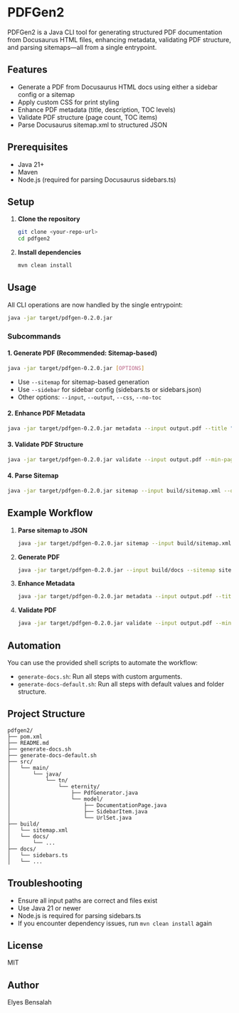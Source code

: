 # PDFGen2

PDFGen2 is a Java CLI tool for generating structured PDF documentation from Docusaurus HTML files, enhancing metadata,
validating PDF structure, and parsing sitemaps—all from a single entrypoint.

## Features

- Generate a PDF from Docusaurus HTML docs using either a sidebar config or a sitemap
- Apply custom CSS for print styling
- Enhance PDF metadata (title, description, TOC levels)
- Validate PDF structure (page count, TOC items)
- Parse Docusaurus sitemap.xml to structured JSON

## Prerequisites

- Java 21+
- Maven
- Node.js (required for parsing Docusaurus sidebars.ts)

## Setup

1. **Clone the repository**
   ```sh
   git clone <your-repo-url>
   cd pdfgen2
   ```
2. **Install dependencies**
   ```sh
   mvn clean install
   ```

## Usage

All CLI operations are now handled by the single entrypoint:

```sh
java -jar target/pdfgen-0.2.0.jar
```

### Subcommands

#### 1. Generate PDF (Recommended: Sitemap-based)

```sh
java -jar target/pdfgen-0.2.0.jar [OPTIONS]
```

- Use `--sitemap` for sitemap-based generation
- Use `--sidebar` for sidebar config (sidebars.ts or sidebars.json)
- Other options: `--input`, `--output`, `--css`, `--no-toc`

#### 2. Enhance PDF Metadata

```sh
java -jar target/pdfgen-0.2.0.jar metadata --input output.pdf --title "My Documentation" --toc-levels 3 --description "Generated from Docusaurus"
```

#### 3. Validate PDF Structure

```sh
java -jar target/pdfgen-0.2.0.jar validate --input output.pdf --min-pages 5 --min-toc-items 10
```

#### 4. Parse Sitemap

```sh
java -jar target/pdfgen-0.2.0.jar sitemap --input build/sitemap.xml --output sitemap-structure.json
```

## Example Workflow

1. **Parse sitemap to JSON**
   ```sh
   java -jar target/pdfgen-0.2.0.jar sitemap --input build/sitemap.xml --output sitemap-structure.json
   ```
2. **Generate PDF**
   ```sh
   java -jar target/pdfgen-0.2.0.jar --input build/docs --sitemap sitemap-structure.json --output output.pdf --css src/css/custom.css
   ```
3. **Enhance Metadata**
   ```sh
   java -jar target/pdfgen-0.2.0.jar metadata --input output.pdf --title "My Documentation" --toc-levels 3 --description "Generated from Docusaurus"
   ```
4. **Validate PDF**
   ```sh
   java -jar target/pdfgen-0.2.0.jar validate --input output.pdf --min-pages 5 --min-toc-items 10
   ```

## Automation

You can use the provided shell scripts to automate the workflow:

- `generate-docs.sh`: Run all steps with custom arguments.
- `generate-docs-default.sh`: Run all steps with default values and folder structure.

## Project Structure

```
pdfgen2/
├── pom.xml
├── README.md
├── generate-docs.sh
├── generate-docs-default.sh
├── src/
│   └── main/
│       └── java/
│           └── tn/
│               └── eternity/
│                   ├── PdfGenerator.java
│                   └── model/
│                       ├── DocumentationPage.java
│                       ├── SidebarItem.java
│                       └── UrlSet.java
├── build/
│   └── sitemap.xml
│   └── docs/
│       └── ...
├── docs/
│   └── sidebars.ts
│   └── ...
```

## Troubleshooting

- Ensure all input paths are correct and files exist
- Use Java 21 or newer
- Node.js is required for parsing sidebars.ts
- If you encounter dependency issues, run `mvn clean install` again

## License

MIT

## Author

Elyes Bensalah
